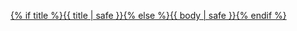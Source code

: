 <a rel="noopener" target="_blank" class="verbose-url" href="{{ body | safe }}">{% if title %}{{ title | safe }}{% else %}{{ body | safe }}{% endif %}</a>
